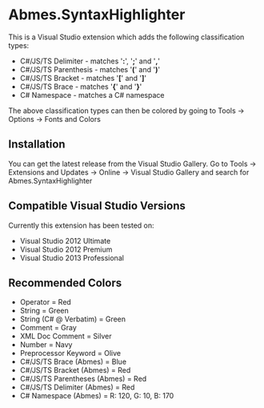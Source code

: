 Abmes.SyntaxHighlighter
=======================

This is a Visual Studio extension which adds the following classification types:
- C#/JS/TS Delimiter - matches '**:**', '**;**' and '**,**'
- C#/JS/TS Parenthesis - matches '**(**' and '**)**'
- C#/JS/TS Bracket - matches '**[**' and '**]**'
- C#/JS/TS Brace - matches '**{**' and '**}**'
- C# Namespace - matches a C# namespace

The above classification types can then be colored by going to Tools -> Options -> Fonts and Colors

Installation
------------
You can get the latest release from the Visual Studio Gallery. Go to Tools -> Extensions and Updates -> Online -> Visual Studio Gallery and search for Abmes.SyntaxHighlighter

Compatible Visual Studio Versions
---------------------------------
Currently this extension has been tested on:
* Visual Studio 2012 Ultimate
* Visual Studio 2012 Premium
* Visual Studio 2013 Professional

Recommended Colors
------------------
- Operator = Red
- String = Green
- String (C# @ Verbatim) = Green
- Comment = Gray
- XML Doc Comment = Silver
- Number = Navy
- Preprocessor Keyword = Olive
- C#/JS/TS Brace (Abmes) = Blue
- C#/JS/TS Bracket (Abmes) = Red
- C#/JS/TS Parentheses (Abmes) = Red
- C#/JS/TS Delimiter (Abmes) = Red
- C# Namespace (Abmes) = R: 120, G: 10, B: 170